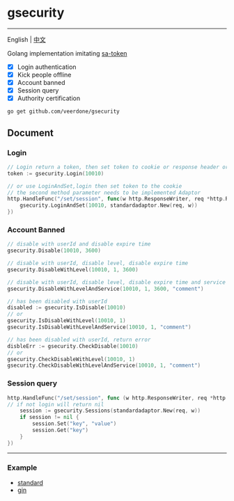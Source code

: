 # gsecurity

------------
English | [中文](README-zh.md)

Golang implementation imitating [sa-token](https://github.com/dromara/Sa-Token)

- [x] Login authentication
- [x] Kick people offline
- [x] Account banned
- [x] Session query
- [x] Authority certification

```shell
go get github.com/veerdone/gsecurity
```
## Document

### Login
```go
// Login return a token, then set token to cookie or response header or response body
token := gsecurity.Login(10010)

// or use LoginAndSet,login then set token to the cookie
// the second method parameter needs to be implemented Adaptor
http.HandleFunc("/set/session", func(w http.ResponseWriter, req *http.Request) {
    gsecurity.LoginAndSet(10010, standardadaptor.New(req, w))
})
```

### Account Banned
```go
// disable with userId and disable expire time
gsecurity.Disable(10010, 3600)

// disable with userId, disable level, disable expire time
gsecurity.DisableWithLevel(10010, 1, 3600)

// disable with userId, disable level, disable expire time and service
gsecurity.DisableWithLevelAndService(10010, 1, 3600, "comment")

// has been disabled with userId
disabled := gsecurity.IsDisable(10010)
// or
gsecurity.IsDisableWithLevel(10010, 1)
gsecurity.IsDisableWithLevelAndService(10010, 1, "comment")

// has been disabled with userId, return error
disbleErr := gsecurity.CheckDisable(10010)
// or
gsecurity.CheckDisableWithLevel(10010, 1)
gsecurity.CheckDisableWithLevelAndService(10010, 1, "comment")
```

### Session query
```go
http.HandleFunc("/set/session", func (w http.ResponseWriter, req *http.Request) {
// if not login will return nil
    session := gsecurity.Sessions(standardadaptor.New(req, w))
    if session != nil {
        session.Set("key", "value")
        session.Get("key")
    }
})

```

-----------
### Example
- [standard](examples/standard)
- [gin](examples/gin)